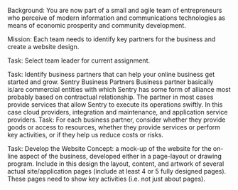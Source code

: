 Background: You are now part of a small and agile team of entrepreneurs who perceive of modern information and communications technologies as means of economic prosperity and community development.

Mission: Each team needs to identify key partners for the business and create a website design.

Task: Select team leader for current assignment.

Task: Identify business partners that can help your online business get started and grow.
Sentry Business Partners 
Business partner basically is/are commercial entities with which Sentry has some form of alliance most probably based on contractual relationship. The partner in most cases provide services that allow Sentry to execute its operations swiftly. In this case cloud providers, integration and maintenance, and application service providers.
Task: For each business partner, consider whether they provide goods or access to resources, whether they provide services or perform key activities, or if they help us reduce costs or risks.

Task: Develop the Website Concept: a mock-up of the website for the on-line aspect of the business, developed either in a page-layout or drawing program. Include in this design the layout, content, and artwork of several actual site/application pages (include at least 4 or 5 fully designed pages). These pages need to show key activities (i.e. not just about pages).

